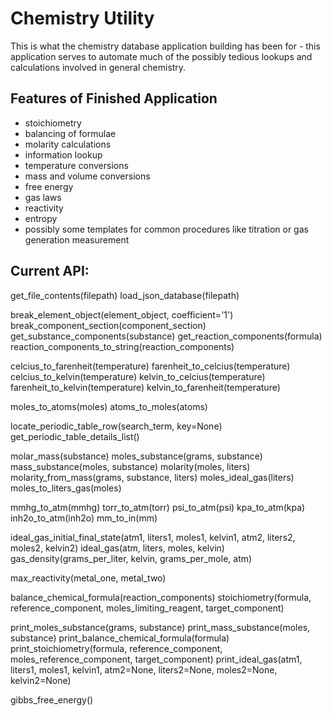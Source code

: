 # Chemistry Utility
This is what the chemistry database application building has been for - this application serves to automate much of the possibly tedious lookups and calculations involved in general chemistry.

## Features of Finished Application
- stoichiometry
- balancing of formulae
- molarity calculations
- information lookup
- temperature conversions
- mass and volume conversions
- free energy
- gas laws
- reactivity
- entropy
- possibly some templates for common procedures like titration or gas generation measurement

## Current API:
get_file_contents(filepath)
load_json_database(filepath)

break_element_object(element_object, coefficient='1')
break_component_section(component_section)
get_substance_components(substance)
get_reaction_components(formula)
reaction_components_to_string(reaction_components)

celcius_to_farenheit(temperature)
farenheit_to_celcius(temperature)
celcius_to_kelvin(temperature)
kelvin_to_celcius(temperature)
farenheit_to_kelvin(temperature)
kelvin_to_farenheit(temperature)

moles_to_atoms(moles)
atoms_to_moles(atoms)

locate_periodic_table_row(search_term, key=None)
get_periodic_table_details_list()

molar_mass(substance)
moles_substance(grams, substance)
mass_substance(moles, substance)
molarity(moles, liters)
molarity_from_mass(grams, substance, liters)
moles_ideal_gas(liters)
moles_to_liters_gas(moles)

mmhg_to_atm(mmhg)
torr_to_atm(torr)
psi_to_atm(psi)
kpa_to_atm(kpa)
inh2o_to_atm(inh2o)
mm_to_in(mm)

ideal_gas_initial_final_state(atm1, liters1, moles1, kelvin1, atm2, liters2, moles2, kelvin2)
ideal_gas(atm, liters, moles, kelvin)
gas_density(grams_per_liter, kelvin, grams_per_mole, atm)

max_reactivity(metal_one, metal_two)

balance_chemical_formula(reaction_components)
stoichiometry(formula, reference_component, moles_limiting_reagent, target_component)

print_moles_substance(grams, substance)
print_mass_substance(moles, substance)
print_balance_chemical_formula(formula)
print_stoichiometry(formula, reference_component, moles_reference_component, target_component)
print_ideal_gas(atm1, liters1, moles1, kelvin1, atm2=None, liters2=None, moles2=None, kelvin2=None)

gibbs_free_energy()
